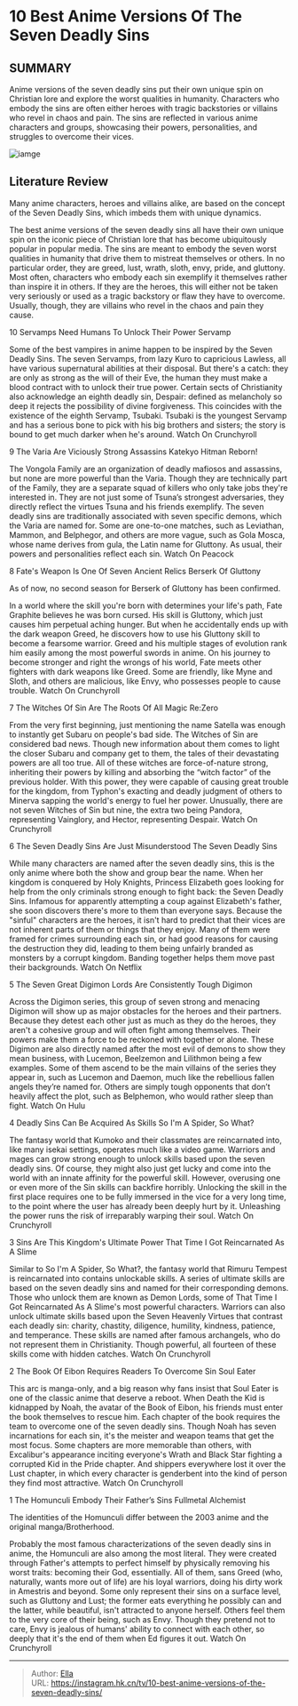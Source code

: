 # 10 Best Anime Versions Of The Seven Deadly Sins


## SUMMARY 


 Anime versions of the seven deadly sins put their own unique spin on Christian lore and explore the worst qualities in humanity. 
 Characters who embody the sins are often either heroes with tragic backstories or villains who revel in chaos and pain. 
 The sins are reflected in various anime characters and groups, showcasing their powers, personalities, and struggles to overcome their vices. 

![iamge](https://static1.srcdn.com/wordpress/wp-content/uploads/2023/12/mixcollage-30-dec-2023-05-12-am-1738.jpg)

## Literature Review
Many anime characters, heroes and villains alike, are based on the concept of the Seven Deadly Sins, which imbeds them with unique dynamics.




The best anime versions of the seven deadly sins all have their own unique spin on the iconic piece of Christian lore that has become ubiquitously popular in popular media. The sins are meant to embody the seven worst qualities in humanity that drive them to mistreat themselves or others. In no particular order, they are greed, lust, wrath, sloth, envy, pride, and gluttony.
Most often, characters who embody each sin exemplify it themselves rather than inspire it in others. If they are the heroes, this will either not be taken very seriously or used as a tragic backstory or flaw they have to overcome. Usually, though, they are villains who revel in the chaos and pain they cause.









 








 10  Servamps Need Humans To Unlock Their Power 
Servamp
        

Some of the best vampires in anime happen to be inspired by the Seven Deadly Sins. The seven Servamps, from lazy Kuro to capricious Lawless, all have various supernatural abilities at their disposal. But there&#39;s a catch: they are only as strong as the will of their Eve, the human they must make a blood contract with to unlock their true power.
Certain sects of Christianity also acknowledge an eighth deadly sin, Despair: defined as melancholy so deep it rejects the possibility of divine forgiveness. This coincides with the existence of the eighth Servamp, Tsubaki. Tsubaki is the youngest Servamp and has a serious bone to pick with his big brothers and sisters; the story is bound to get much darker when he&#39;s around.
Watch On Crunchyroll





 9  The Varia Are Viciously Strong Assassins 
Katekyo Hitman Reborn!
        

The Vongola Family are an organization of deadly mafiosos and assassins, but none are more powerful than the Varia. Though they are technically part of the Family, they are a separate squad of killers who only take jobs they&#39;re interested in. They are not just some of Tsuna’s strongest adversaries, they directly reflect the virtues Tsuna and his friends exemplify.
The seven deadly sins are traditionally associated with seven specific demons, which the Varia are named for. Some are one-to-one matches, such as Leviathan, Mammon, and Belphegor, and others are more vague, such as Gola Mosca, whose name derives from gula, the Latin name for Gluttony. As usual, their powers and personalities reflect each sin.
Watch On Peacock





 8  Fate&#39;s Weapon Is One Of Seven Ancient Relics 
Berserk Of Gluttony


 







As of now, no second season for Berserk of Gluttony has been confirmed. 

In a world where the skill you&#39;re born with determines your life&#39;s path, Fate Graphite believes he was born cursed. His skill is Gluttony, which just causes him perpetual aching hunger. But when he accidentally ends up with the dark weapon Greed, he discovers how to use his Gluttony skill to become a fearsome warrior.
Greed and his multiple stages of evolution rank him easily among the most powerful swords in anime. On his journey to become stronger and right the wrongs of his world, Fate meets other fighters with dark weapons like Greed. Some are friendly, like Myne and Sloth, and others are malicious, like Envy, who possesses people to cause trouble.
Watch On Crunchyroll





 7  The Witches Of Sin Are The Roots Of All Magic 
Re:Zero
        

From the very first beginning, just mentioning the name Satella was enough to instantly get Subaru on people&#39;s bad side. The Witches of Sin are considered bad news. Though new information about them comes to light the closer Subaru and company get to them, the tales of their devastating powers are all too true.
All of these witches are force-of-nature strong, inheriting their powers by killing and absorbing the “witch factor” of the previous holder. With this power, they were capable of causing great trouble for the kingdom, from Typhon&#39;s exacting and deadly judgment of others to Minerva sapping the world&#39;s energy to fuel her power. Unusually, there are not seven Witches of Sin but nine, the extra two being Pandora, representing Vainglory, and Hector, representing Despair.
Watch On Crunchyroll





 6  The Seven Deadly Sins Are Just Misunderstood 
The Seven Deadly Sins


 







While many characters are named after the seven deadly sins, this is the only anime where both the show and group bear the name. When her kingdom is conquered by Holy Knights, Princess Elizabeth goes looking for help from the only criminals strong enough to fight back: the Seven Deadly Sins. Infamous for apparently attempting a coup against Elizabeth&#39;s father, she soon discovers there&#39;s more to them than everyone says.
Because the &#34;sinful&#34; characters are the heroes, it isn&#39;t hard to predict that their vices are not inherent parts of them or things that they enjoy. Many of them were framed for crimes surrounding each sin, or had good reasons for causing the destruction they did, leading to them being unfairly branded as monsters by a corrupt kingdom. Banding together helps them move past their backgrounds.
Watch On Netflix





 5  The Seven Great Digimon Lords Are Consistently Tough 
Digimon
        

Across the Digimon series, this group of seven strong and menacing Digimon will show up as major obstacles for the heroes and their partners. Because they detest each other just as much as they do the heroes, they aren&#39;t a cohesive group and will often fight among themselves. Their powers make them a force to be reckoned with together or alone.
These Digimon are also directly named after the most evil of demons to show they mean business, with Lucemon, Beelzemon and Lilithmon being a few examples. Some of them ascend to be the main villains of the series they appear in, such as Lucemon and Daemon, much like the rebellious fallen angels they’re named for. Others are simply tough opponents that don’t heavily affect the plot, such as Belphemon, who would rather sleep than fight.
Watch On Hulu





 4  Deadly Sins Can Be Acquired As Skills 
So I&#39;m A Spider, So What?


The fantasy world that Kumoko and their classmates are reincarnated into, like many isekai settings, operates much like a video game. Warriors and mages can grow strong enough to unlock skills based upon the seven deadly sins. Of course, they might also just get lucky and come into the world with an innate affinity for the powerful skill.
However, overusing one or even more of the Sin skills can backfire horribly. Unlocking the skill in the first place requires one to be fully immersed in the vice for a very long time, to the point where the user has already been deeply hurt by it. Unleashing the power runs the risk of irreparably warping their soul.
Watch On Crunchyroll





 3  Sins Are This Kingdom&#39;s Ultimate Power 
That Time I Got Reincarnated As A Slime
        

Similar to So I&#39;m A Spider, So What?, the fantasy world that Rimuru Tempest is reincarnated into contains unlockable skills. A series of ultimate skills are based on the seven deadly sins and named for their corresponding demons. Those who unlock them are known as Demon Lords, some of That Time I Got Reincarnated As A Slime&#39;s most powerful characters.
Warriors can also unlock ultimate skills based upon the Seven Heavenly Virtues that contrast each deadly sin: charity, chastity, diligence, humility, kindness, patience, and temperance. These skills are named after famous archangels, who do not represent them in Christianity. Though powerful, all fourteen of these skills come with hidden catches.
Watch On Crunchyroll





 2  The Book Of Eibon Requires Readers To Overcome Sin 
Soul Eater
        

This arc is manga-only, and a big reason why fans insist that Soul Eater is one of the classic anime that deserve a reboot. When Death the Kid is kidnapped by Noah, the avatar of the Book of Eibon, his friends must enter the book themselves to rescue him. Each chapter of the book requires the team to overcome one of the seven deadly sins.
Though Noah has seven incarnations for each sin, it&#39;s the meister and weapon teams that get the most focus. Some chapters are more memorable than others, with Excalibur&#39;s appearance inciting everyone&#39;s Wrath and Black Star fighting a corrupted Kid in the Pride chapter. And shippers everywhere lost it over the Lust chapter, in which every character is genderbent into the kind of person they find most attractive.
Watch On Crunchyroll





 1  The Homunculi Embody Their Father’s Sins 
Fullmetal Alchemist


 







The identities of the Homunculi differ between the 2003 anime and the original manga/Brotherhood. 

Probably the most famous characterizations of the seven deadly sins in anime, the Homunculi are also among the most literal. They were created through Father&#39;s attempts to perfect himself by physically removing his worst traits: becoming their God, essentially. All of them, sans Greed (who, naturally, wants more out of life) are his loyal warriors, doing his dirty work in Amestris and beyond.
Some only represent their sins on a surface level, such as Gluttony and Lust; the former eats everything he possibly can and the latter, while beautiful, isn&#39;t attracted to anyone herself. Others feel them to the very core of their being, such as Envy. Though they pretend not to care, Envy is jealous of humans&#39; ability to connect with each other, so deeply that it&#39;s the end of them when Ed figures it out.
Watch On Crunchyroll

---

> Author: [Ella](https://instagram.hk.cn/)  
> URL: https://instagram.hk.cn/tv/10-best-anime-versions-of-the-seven-deadly-sins/  


